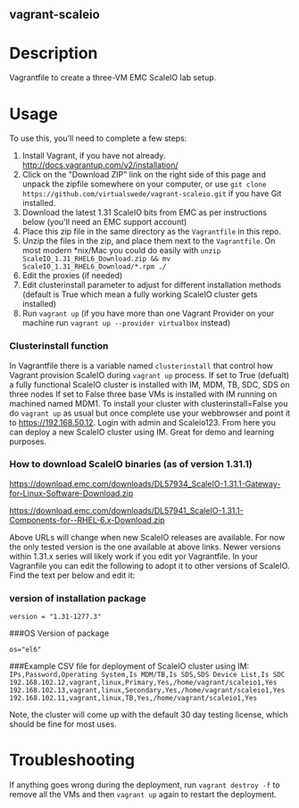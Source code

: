 vagrant-scaleio
---------------

# Description

Vagrantfile to create a three-VM EMC ScaleIO lab setup.

# Usage

To use this, you'll need to complete a few steps:

1. Install Vagrant, if you have not already. http://docs.vagrantup.com/v2/installation/
2. Click on the "Download ZIP" link on the right side of this page and unpack the zipfile somewhere on your computer, or use `git clone https://github.com/virtualswede/vagrant-scaleio.git` if you have Git installed.
2. Download the latest 1.31 ScaleIO bits from EMC as per instructions below (you'll need an EMC support account) 
3. Place this zip file in the same directory as the `Vagrantfile` in this repo.
4. Unzip the files in the zip, and place them next to the `Vagrantfile`.  On most modern \*nix/Mac you could do easily with `unzip ScaleIO_1.31_RHEL6_Download.zip && mv ScaleIO_1.31_RHEL6_Download/*.rpm ./`
5. Edit the proxies (if needed)
6. Edit clusterinstall parameter to adjust for different installation methods (default is True which mean a fully working ScaleIO cluster gets installed)
6. Run `vagrant up` (if you have more than one Vagrant Provider on your machine run `vagrant up --provider virtualbox` instead)

### Clusterinstall function

In Vagrantfile there is a variable named `clusterinstall` that control how Vagrant provision ScaleIO during `vagrant up` process. If set to True (defualt) a fully functional ScaleIO cluster is installed with IM, MDM, TB, SDC, SDS on three nodes  If set to False three base VMs is installed with IM running on machined named MDM1. To install your cluster with clusterinstall=False you do `vagrant up` as usual but once complete use your webbrowser and point it to https://192.168.50.12. Login with admin and Scaleio123. From here you can deploy a new ScaleIO cluster using IM. Great for demo and learning purposes.

### How to download ScaleIO binaries (as of version 1.31.1)

https://download.emc.com/downloads/DL57934_ScaleIO-1.31.1-Gateway-for-Linux-Software-Download.zip

https://download.emc.com/downloads/DL57941_ScaleIO-1.31.1-Components-for--RHEL-6.x-Download.zip

Above URLs will change when new ScaleIO releases are available. For now the only tested version is the one available at above links. Newer versions within 1.31.x series will likely work if you edit yor Vagrantfile.
In your Vagranfile you can edit the following to adopt it to other versions of ScaleIO. Find the text per below and edit it:


### version of installation package

`version = "1.31-1277.3"`

###OS Version of package

`os="el6"`


###Example CSV file for deployment of ScaleIO cluster using IM:
`
IPs,Password,Operating System,Is MDM/TB,Is SDS,SDS Device List,Is SDC
192.168.102.12,vagrant,linux,Primary,Yes,/home/vagrant/scaleio1,Yes
192.168.102.13,vagrant,linux,Secondary,Yes,/home/vagrant/scaleio1,Yes
192.168.102.11,vagrant,linux,TB,Yes,/home/vagrant/scaleio1,Yes
`

Note, the cluster will come up with the default 30 day testing license, which should be fine for most uses.

# Troubleshooting

If anything goes wrong during the deployment, run `vagrant destroy -f` to remove all the VMs and then `vagrant up` again to restart the deployment.
